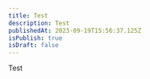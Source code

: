 ```yaml
---
title: Test
description: Test
publishedAt: 2023-09-19T15:56:37.125Z
isPublish: true
isDraft: false
---
```

T﻿est
